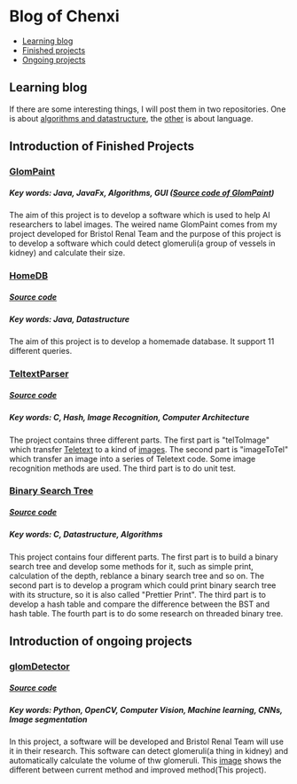 # Blog of Chenxi
* [Learning blog](#learning-blog)
* [Finished projects](#introduction-of-finished-projects)
* [Ongoing projects](#introduction-of-ongoing-projects)

## Learning blog
If there are some interesting things, I will post them in two repositories. One is about [algorithms and datastructure](https://github.com/ChenxiiGuo/DataStructure-Algorithm), the [other](https://github.com/ChenxiiGuo/learningNotes) is about language.


## Introduction of Finished Projects

### [GlomPaint]
##### Key words: Java, JavaFx, Algorithms, GUI ([Source code of GlomPaint])
The aim of this project is to develop a software which is used to help AI researchers to label images.
The weired name GlomPaint comes from my project developed for Bristol Renal Team and the purpose of this project is to develop a software which could detect glomeruli(a group of vessels in kidney) and calculate their size.

### [HomeDB](https://github.com/ChenxiiGuo/javaProjects#introdution-of-homedb)
##### [Source code](https://github.com/ChenxiiGuo/javaProjects/tree/master/HomeDB)
##### Key words: Java, Datastructure
The aim of this project is to develop a homemade database. It support 11 different queries.

### [TeltextParser](https://github.com/ChenxiiGuo/cProjects#introduction-of-teltextparser)
##### [Source code](https://github.com/ChenxiiGuo/cProjects/tree/master/TeltextParser)
##### Key words: C, Hash, Image Recognition, Computer Architecture
The project contains three different parts. The first part is "telToImage" which transfer [Teletext](http://www.bbcbasic.co.uk/tccgen/manual/tcgen2.html) to a kind of [images](http://teletext.mb21.co.uk/gallery/ceefax/main1.shtml). The second part is "imageToTel" which transfer an image into a series of Teletext code. Some image recognition methods are used. The third part is to do unit test.

### [Binary Search Tree](https://github.com/ChenxiiGuo/cProjects#introduction-of-binarysearchtree)
##### [Source code](https://github.com/ChenxiiGuo/cProjects/tree/master/binarySearchTree)
##### Key words: C, Datastructure, Algorithms
This project contains four different parts. The first part is to build a binary search tree and develop some methods for it, such as simple print, calculation of the depth, reblance a binary search tree and so on. The second part is to develop a program which could print binary search tree with its structure, so it is also called "Prettier Print". The third part is to develop a hash table and compare the difference between the BST and hash table. The fourth part is to do some research on threaded binary tree.


## Introduction of ongoing projects

### [glomDetector](https://github.com/ChenxiiGuo/glomDetector/blob/master/readme.md#introduction-of-this-project)
##### [Source code](https://github.com/ChenxiiGuo/glomDetector)
##### Key words: Python, OpenCV, Computer Vision, Machine learning, CNNs, Image segmentation

In this project, a software will be developed and Bristol Renal Team will use it in their research. This software can detect glomeruli(a thing in kidney) and automatically calculate the volume of thw glomeruli. This [image](https://github.com/ChenxiiGuo/glomDetector/blob/master/Introduction/addedValue.png) shows the different between current method and improved method(This project).

[GlomPaint]: https://github.com/ChenxiiGuo/javaProjects#introdution-of-glompaint
[Source code of GlomPaint]: https://github.com/ChenxiiGuo/javaProjects/tree/master/GlomPaint
